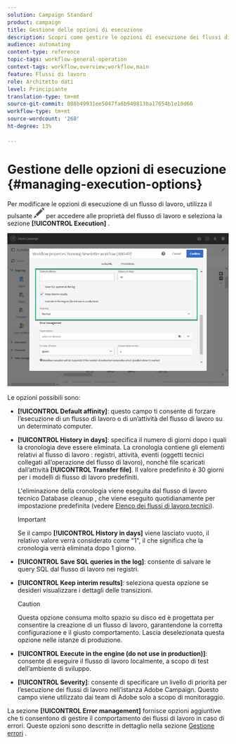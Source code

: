 ```yaml
---
solution: Campaign Standard
product: campaign
title: Gestione delle opzioni di esecuzione
description: Scopri come gestire le opzioni di esecuzione dei flussi di lavoro.
audience: automating
content-type: reference
topic-tags: workflow-general-operation
context-tags: workflow,overview;workflow,main
feature: Flussi di lavoro
role: Architetto dati
level: Principiante
translation-type: tm+mt
source-git-commit: 088b49931ee5047fa6b949813ba17654b1e10d60
workflow-type: tm+mt
source-wordcount: '268'
ht-degree: 13%

---
```



# Gestione delle opzioni di esecuzione {#managing-execution-options}

Per modificare le opzioni di esecuzione di un flusso di lavoro, utilizza il pulsante ![](assets/edit_darkgrey-24px.png) per accedere alle proprietà del flusso di lavoro e seleziona la sezione **[!UICONTROL Execution]** .

![](assets/wkf_execution_6.png)

Le opzioni possibili sono:

* **[!UICONTROL Default affinity]**: questo campo ti consente di forzare l’esecuzione di un flusso di lavoro o di un’attività del flusso di lavoro su un determinato computer.

* **[!UICONTROL History in days]**: specifica il numero di giorni dopo i quali la cronologia deve essere eliminata. La cronologia contiene gli elementi relativi al flusso di lavoro : registri, attività, eventi (oggetti tecnici collegati all’operazione del flusso di lavoro), nonché file scaricati dall’attività **[!UICONTROL Transfer file]**. Il valore predefinito è 30 giorni per i modelli di flusso di lavoro predefiniti.

   L&#39;eliminazione della cronologia viene eseguita dal flusso di lavoro tecnico Database cleanup , che viene eseguito quotidianamente per impostazione predefinita (vedere [Elenco dei flussi di lavoro tecnici](../../administration/using/technical-workflows.md)).

   >[!IMPORTANT]
   >
   >Se il campo **[!UICONTROL History in days]** viene lasciato vuoto, il relativo valore verrà considerato come &quot;1&quot;, il che significa che la cronologia verrà eliminata dopo 1 giorno.

* **[!UICONTROL Save SQL queries in the log]**: consente di salvare le query SQL dal flusso di lavoro nei registri.

* **[!UICONTROL Keep interim results]**: seleziona questa opzione se desideri visualizzare i dettagli delle transizioni.

   >[!CAUTION]
   >
   >Questa opzione consuma molto spazio su disco ed è progettata per consentire la creazione di un flusso di lavoro, garantendone la corretta configurazione e il giusto comportamento. Lascia deselezionata questa opzione nelle istanze di produzione.

* **[!UICONTROL Execute in the engine (do not use in production)]**: consente di eseguire il flusso di lavoro localmente, a scopo di test dell’ambiente di sviluppo.

* **[!UICONTROL Severity]**: consente di specificare un livello di priorità per l’esecuzione dei flussi di lavoro nell’istanza Adobe Campaign. Questo campo viene utilizzato dai team di Adobe solo a scopo di monitoraggio.

La sezione **[!UICONTROL Error management]** fornisce opzioni aggiuntive che ti consentono di gestire il comportamento dei flussi di lavoro in caso di errori. Queste opzioni sono descritte in dettaglio nella sezione [Gestione errori](../../automating/using/monitoring-workflow-execution.md#error-management) .
